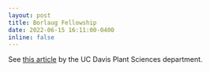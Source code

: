 ```yaml
---
layout: post
title: Borlaug Fellowship
date: 2022-06-15 16:11:00-0400
inline: false
---
```


See [this article](https://www.plantsciences.ucdavis.edu/news/hutchings-laporte-and-salazar-named-2022-napb-borlaug-scholars) by the UC Davis Plant Sciences department.
